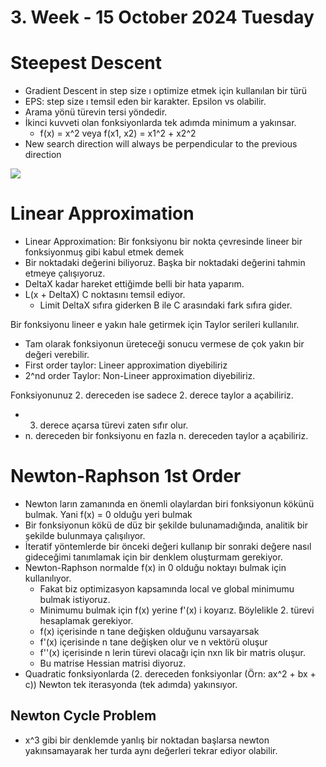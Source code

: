 # 3. Week - 15 October 2024 Tuesday

# Steepest Descent
* Gradient Descent in step size ı optimize etmek için kullanılan bir türü
* EPS: step size ı temsil eden bir karakter. Epsilon vs olabilir.
* Arama yönü türevin tersi yöndedir.
* İkinci kuvveti olan fonksiyonlarda tek adımda minimum a yakınsar.
  * f(x) = x^2 veya f(x1, x2) = x1^2 + x2^2
* New search direction will always be perpendicular to the previous direction

![](https://trond.hjorteland.com/thesis/img200.gif)

# Linear Approximation
* Linear Approximation: Bir fonksiyonu bir nokta çevresinde lineer bir fonksiyonmuş gibi kabul etmek demek
* Bir noktadaki değerini biliyoruz. Başka bir noktadaki değerini tahmin etmeye çalışıyoruz.
* DeltaX kadar hareket ettiğimde belli bir hata yaparım.
* L(x + DeltaX) C noktasını temsil ediyor.
  * Limit DeltaX sıfıra giderken B ile C arasındaki fark sıfıra gider.

Bir fonksiyonu lineer e yakın hale getirmek için Taylor serileri kullanılır.
* Tam olarak fonksiyonun üreteceği sonucu vermese de çok yakın bir değeri verebilir.
* First order taylor: Lineer approximation diyebiliriz
* 2^nd order Taylor: Non-Lineer approximation diyebiliriz.

Fonksiyonunuz 2. dereceden ise sadece 2. derece taylor a açabiliriz.
* 3. derece açarsa türevi zaten sıfır olur.
* n. dereceden bir fonksiyonu en fazla n. dereceden taylor a açabiliriz.


# Newton-Raphson 1st Order
* Newton ların zamanında en önemli olaylardan biri fonksiyonun kökünü bulmak. Yani f(x) = 0 olduğu yeri bulmak
* Bir fonksiyonun kökü de düz bir şekilde bulunamadığında, analitik bir şekilde bulunmaya çalışılıyor.
* İteratif yöntemlerde bir önceki değeri kullanıp bir sonraki değere nasıl gideceğimi tanımlamak için bir denklem oluşturmam gerekiyor.
* Newton-Raphson normalde f(x) in 0 olduğu noktayı bulmak için kullanılıyor.
  * Fakat biz optimizasyon kapsamında local ve global minimumu bulmak istiyoruz.
  * Minimumu bulmak için f(x) yerine f'(x) i koyarız. Böylelikle 2. türevi hesaplamak gerekiyor.
  * f(x) içerisinde n tane değişken olduğunu varsayarsak
  * f'(x) içerisinde n tane değişken olur ve n vektörü oluşur
  * f''(x) içerisinde n lerin türevi olacağı için nxn lik bir matris oluşur.
  * Bu matrise Hessian matrisi diyoruz.
* Quadratic fonksiyonlarda (2. dereceden fonksiyonlar (Örn: ax^2 + bx + c)) Newton tek iterasyonda (tek adımda) yakınsıyor.

## Newton Cycle Problem
* x^3 gibi bir denklemde yanlış bir noktadan başlarsa newton yakınsamayarak her turda aynı değerleri tekrar ediyor olabilir.
